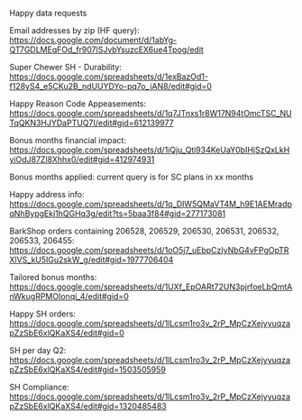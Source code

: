 
Happy data requests

Email addresses by zip (HF query): https://docs.google.com/document/d/1abYg-QT7GDLMEqFOd_fr907lSJvbYsuzcEX6ue4Tpog/edit

Super Chewer SH - Durability: https://docs.google.com/spreadsheets/d/1exBazOd1-f128yS4_e5CKu2B_ndUUYDYo-pq7o_jAN8/edit#gid=0

Happy Reason Code Appeasements: https://docs.google.com/spreadsheets/d/1q7JTnxs1r8W17N94tOmcTSC_NUTqQKN3HJYDaPTUQ7I/edit#gid=612139977

Bonus months financial impact: https://docs.google.com/spreadsheets/d/1iQju_Qti934KeUaY0bIHjSzQxLkHyiOdJ87Zl8Xhhx0/edit#gid=412974931

Bonus months applied: current query is for SC plans in xx months

Happy address info: https://docs.google.com/spreadsheets/d/1q_DIW5QMaVT4M_h9E1AEMradpqNhBypgEkj1hQGHq3g/edit?ts=5baa3f84#gid=277173081

BarkShop orders containing 206528, 206529, 206530, 206531, 206532, 206533, 206455: https://docs.google.com/spreadsheets/d/1oO5j7_uEbpCzIyNbG4vFPgOpTRXlVS_kU5IGu2skW_g/edit#gid=1977706404

Tailored bonus months: https://docs.google.com/spreadsheets/d/1UXf_EpOARt72UN3pjrfoeLbQmtAnWkugRPMOIonqi_4/edit#gid=0


Happy SH orders: https://docs.google.com/spreadsheets/d/1lLcsm1ro3v_2rP_MpCzXejyyuqzapZzSbE6xlQKaXS4/edit#gid=0

SH per day Q2: https://docs.google.com/spreadsheets/d/1lLcsm1ro3v_2rP_MpCzXejyyuqzapZzSbE6xlQKaXS4/edit#gid=1503505959

SH Compliance: https://docs.google.com/spreadsheets/d/1lLcsm1ro3v_2rP_MpCzXejyyuqzapZzSbE6xlQKaXS4/edit#gid=1320485483
